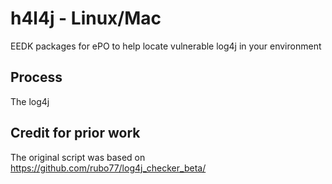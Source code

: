 # h4l4j - Linux/Mac
EEDK packages for ePO to help locate vulnerable log4j in your environment

## Process

The 
log4j

## Credit for prior work

The original script was based on https://github.com/rubo77/log4j_checker_beta/
